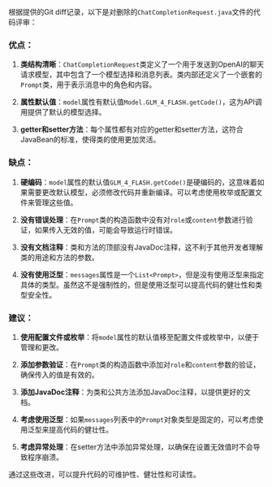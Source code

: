 根据提供的Git diff记录，以下是对删除的`ChatCompletionRequest.java`文件的代码评审：

### 优点：

1. **类结构清晰**：`ChatCompletionRequest`类定义了一个用于发送到OpenAI的聊天请求模型，其中包含了一个模型选择和消息列表。类内部还定义了一个嵌套的`Prompt`类，用于表示消息中的角色和内容。

2. **属性默认值**：`model`属性有默认值`Model.GLM_4_FLASH.getCode()`，这为API调用提供了默认的模型选择。

3. **getter和setter方法**：每个属性都有对应的getter和setter方法，这符合JavaBean的标准，使得类的使用更加灵活。

### 缺点：

1. **硬编码**：`model`属性的默认值`GLM_4_FLASH.getCode()`是硬编码的，这意味着如果需要更改默认模型，必须修改代码并重新编译。可以考虑使用枚举或配置文件来管理这些值。

2. **没有错误处理**：在`Prompt`类的构造函数中没有对`role`或`content`参数进行验证，如果传入无效的值，可能会导致运行时错误。

3. **没有文档注释**：类和方法的顶部没有JavaDoc注释，这不利于其他开发者理解类的用途和方法的参数。

4. **没有使用泛型**：`messages`属性是一个`List<Prompt>`，但是没有使用泛型来指定具体的类型。虽然这不是强制性的，但是使用泛型可以提高代码的健壮性和类型安全性。

### 建议：

1. **使用配置文件或枚举**：将`model`属性的默认值移至配置文件或枚举中，以便于管理和更改。

2. **添加参数验证**：在`Prompt`类的构造函数中添加对`role`和`content`参数的验证，确保传入的值是有效的。

3. **添加JavaDoc注释**：为类和公共方法添加JavaDoc注释，以提供更好的文档。

4. **考虑使用泛型**：如果`messages`列表中的`Prompt`对象类型是固定的，可以考虑使用泛型来提高代码的健壮性。

5. **考虑异常处理**：在setter方法中添加异常处理，以确保在设置无效值时不会导致程序崩溃。

通过这些改进，可以提升代码的可维护性、健壮性和可读性。
